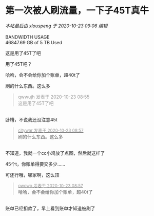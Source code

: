 # 第一次被人刷流量，一下子45T真牛


<i class="pstatus"> 本帖最后由 xlouspeng 于 2020-10-23 09:06 编辑 </i><br />
<br />
BANDWIDTH USAGE<br />
46847.69 GB of 5 TB Used<br />


这是用了45T了吧

用了45T吧？

哈哈，会不会给你加个账单，超40t了

刷的什么东西。这么多

<div class="quote"><blockquote><font color="#999999">qwwujh 发表于 2020-10-23 08:55</font><br />
<font color="#999999">这是用了45T了吧</font></blockquote></div><br />
卧槽，不说我还没注意45t

<div class="quote"><blockquote><font size="2"><a href="https://www.hostloc.com/forum.php?mod=redirect&amp;goto=findpost&amp;pid=9339338&amp;ptid=757465" target="_blank"><font color="#999999">citywar 发表于 2020-10-23 08:57</font></a></font><br />
刷的什么东西。这么多</blockquote></div><br />
不知道，我就一个cc小鸡放了点图，然后就这样了

45个t，你账单得要交多少……

可还行哦，哪家啊，这么顶

<div class="quote"><blockquote><font size="2"><a href="https://www.hostloc.com/forum.php?mod=redirect&amp;goto=findpost&amp;pid=9339337&amp;ptid=757465" target="_blank"><font color="#999999">owowo 发表于 2020-10-23 08:57</font></a></font><br />
哈哈，会不会给你加个账单，超40t了</blockquote></div><br />
账单已经扣款了，早上看到账单才知道被刷了
